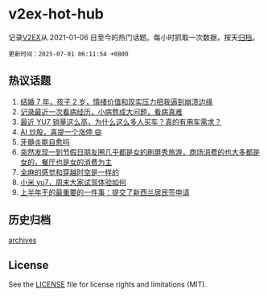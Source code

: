# v2ex-hot-hub

 记录[V2EX](https://www.v2ex.com/)从 2021-01-06 日至今的热门话题。每小时抓取一次数据，按天[归档](archives)。

`更新时间：2025-07-01 06:11:54 +0800`

## 热议话题

1. [结婚 7 年，孩子 2 岁，情绪价值和现实压力把我逼到崩溃边缘](https://www.v2ex.com/t/1141915)
1. [记录最近一次看病经历，小病熬成大问题，看病真难](https://www.v2ex.com/t/1141868)
1. [最近 YU7 销量这么高，为什么这么多人买车？真的有用车需求？](https://www.v2ex.com/t/1141912)
1. [AI 炒股，喜提一个涨停 😄](https://www.v2ex.com/t/1141925)
1. [牙髓炎能自愈吗](https://www.v2ex.com/t/1141856)
1. [突然发现一到节假日朋友圈几乎都是女的刷屏秀旅游，商场消费的也大多都是女的，餐厅也是女的消费为主](https://www.v2ex.com/t/1141974)
1. [全麻的感觉和穿越时空是一样的](https://www.v2ex.com/t/1141945)
1. [小米 yu7，周末大家试驾体验如何](https://www.v2ex.com/t/1141848)
1. [上半年干的最重要的一件事：提交了新西兰居民签申请](https://www.v2ex.com/t/1141852)

## 历史归档

[archives](archives)

## License

See the [LICENSE](LICENSE) file for license rights and limitations (MIT).
